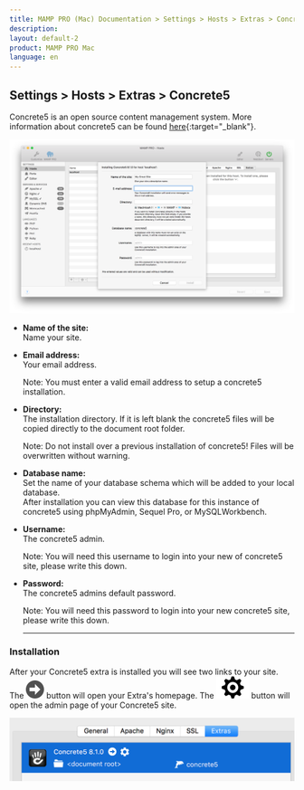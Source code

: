 ```yaml
---
title: MAMP PRO (Mac) Documentation > Settings > Hosts > Extras > Concrete5
description: 
layout: default-2
product: MAMP PRO Mac
language: en
---
```


## Settings > Hosts > Extras > Concrete5

Concrete5 is an open source content management system. More information about concrete5 can be found [here](https://www.concrete5.org){:target="_blank"}.

![MAMP](/en/MAMP-PRO-Mac/Settings/Hosts/Extras/Concrete5/concreteExtra.png)

*  **Name of the site:**  
   Name your site.

*  **Email address:**  
   Your email address.  
   
   <div class="alert" role="alert"> 
   Note: You must enter a valid email address to setup a concrete5 installation.
   </div>

*  **Directory:**  
   The installation directory. If it is left blank the concrete5 files will be copied directly to the document root folder.  
  
   <div class="alert" role="alert"> 
   Note: Do not install over a previous installation of concrete5! Files will be overwritten without warning. 
   </div>

*  **Database name:**  
   Set the name of your database schema which will be added to your local database.  
   After installation you can view this database for this instance of concrete5 using phpMyAdmin, Sequel Pro, or           MySQLWorkbench. 
 
*  **Username:**  
   The concrete5 admin.
   <div class="alert" role="alert">
   Note: You will need this username to login into your new of concrete5 site, please write this down. 
   </div>

*  **Password:**  
   The concrete5 admins default password.  
   <div class="alert" role="alert">   
   Note: You will need this password to login into your new concrete5 site, please write this down.
   </div>
   
   ---

### Installation
 
After your Concrete5 extra is installed you will see two links to your site. The ![MAMP](/en/MAMP-PRO-Mac/Settings/Hosts/Extras/BlackArrow.png) button will open your Extra's homepage. The ![MAMP](/en/MAMP-PRO-Mac/Settings/Hosts/Extras/gear.png) button will open the admin page of your Concrete5 site.

![MAMP](/en/MAMP-PRO-Mac/Settings/Hosts/Extras/Concrete5/installConcrete.png)

